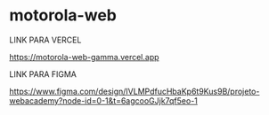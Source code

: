 # motorola-web


LINK PARA VERCEL

https://motorola-web-gamma.vercel.app

LINK PARA FIGMA

https://www.figma.com/design/IVLMPdfucHbaKp6t9Kus9B/projeto-webacademy?node-id=0-1&t=6agcooGJjk7qf5eo-1